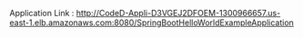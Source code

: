 Application Link : http://CodeD-Appli-D3VGEJ2DFOEM-1300966657.us-east-1.elb.amazonaws.com:8080/SpringBootHelloWorldExampleApplication
